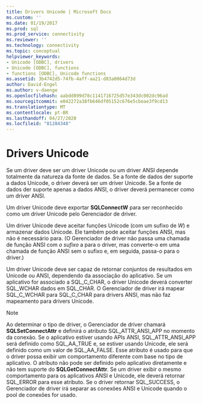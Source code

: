 ```yaml
---
title: Drivers Unicode | Microsoft Docs
ms.custom: ''
ms.date: 01/19/2017
ms.prod: sql
ms.prod_service: connectivity
ms.reviewer: ''
ms.technology: connectivity
ms.topic: conceptual
helpviewer_keywords:
- Unicode [ODBC], drivers
- Unicode [ODBC], functions
- functions [ODBC], Unicode functions
ms.assetid: 3b4742d5-74fb-4aff-aa21-d83a0064d73d
author: David-Engel
ms.author: v-daenge
ms.openlocfilehash: aabdd899d78c1141716725d57e343dc002dc96ad
ms.sourcegitcommit: e042272a38fb646df05152c676e5cbeae3f9cd13
ms.translationtype: MT
ms.contentlocale: pt-BR
ms.lasthandoff: 04/27/2020
ms.locfileid: "81284348"
---
```

# <a name="unicode-drivers"></a>Drivers Unicode
Se um driver deve ser um driver Unicode ou um driver ANSI depende totalmente da natureza da fonte de dados. Se a fonte de dados der suporte a dados Unicode, o driver deverá ser um driver Unicode. Se a fonte de dados der suporte apenas a dados ANSI, o driver deverá permanecer como um driver ANSI.  
  
 Um driver Unicode deve exportar **SQLConnectW** para ser reconhecido como um driver Unicode pelo Gerenciador de driver.  
  
 Um driver Unicode deve aceitar funções Unicode (com um sufixo de *W*) e armazenar dados Unicode. Ele também pode aceitar funções ANSI, mas não é necessário para. (O Gerenciador de driver não passa uma chamada de função ANSI com *o sufixo* a para o driver, mas converte-o em uma chamada de função ANSI sem o sufixo e, em seguida, passa-o para o driver.)  
  
 Um driver Unicode deve ser capaz de retornar conjuntos de resultados em Unicode ou ANSI, dependendo da associação do aplicativo. Se um aplicativo for associado a SQL_C_CHAR, o driver Unicode deverá converter SQL_WCHAR dados em SQL_CHAR. O Gerenciador de driver irá mapear SQL_C_WCHAR para SQL_C_CHAR para drivers ANSI, mas não faz mapeamento para drivers Unicode.  
  
> [!NOTE]  
>  Ao determinar o tipo de driver, o Gerenciador de driver chamará **SQLSetConnectAttr** e definirá o atributo SQL_ATTR_ANSI_APP no momento da conexão. Se o aplicativo estiver usando APIs ANSI, SQL_ATTR_ANSI_APP será definido como SQL_AA_TRUE e, se estiver usando Unicode, ele será definido como um valor de SQL_AA_FALSE. Esse atributo é usado para que o driver possa exibir um comportamento diferente com base no tipo de aplicativo. O atributo não pode ser definido pelo aplicativo diretamente e não tem suporte do **SQLGetConnectAttr**. Se um driver exibir o mesmo comportamento para os aplicativos ANSI e Unicode, ele deverá retornar SQL_ERROR para esse atributo. Se o driver retornar SQL_SUCCESS, o Gerenciador de driver irá separar as conexões ANSI e Unicode quando o pool de conexões for usado.
